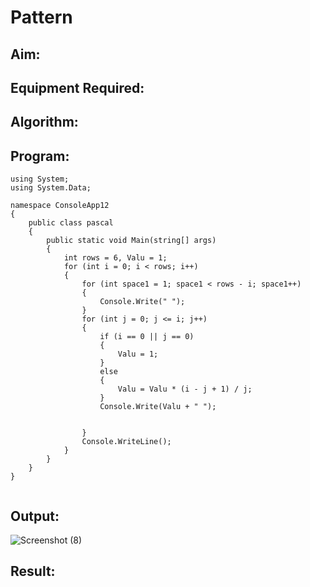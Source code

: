 # Pattern

## Aim:

## Equipment Required:

## Algorithm:

## Program:
```
using System;
using System.Data;

namespace ConsoleApp12
{
    public class pascal
    {
        public static void Main(string[] args)
        {
            int rows = 6, Valu = 1;
            for (int i = 0; i < rows; i++)
            {
                for (int space1 = 1; space1 < rows - i; space1++)
                {
                    Console.Write(" ");
                }
                for (int j = 0; j <= i; j++)
                {
                    if (i == 0 || j == 0)
                    {
                        Valu = 1;
                    }
                    else
                    {
                        Valu = Valu * (i - j + 1) / j;
                    }
                    Console.Write(Valu + " ");


                }
                Console.WriteLine();
            }
        }
    }
}


```

## Output:
![Screenshot (8)](https://user-images.githubusercontent.com/94508142/226585461-40438312-f6f1-4b41-a47a-66add994f246.png)


## Result:
